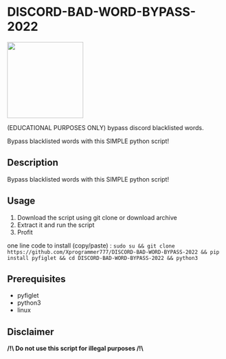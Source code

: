 # DISCORD-BAD-WORD-BYPASS-2022

<img src="https://preview.redd.it/841krdvmenb61.png?auto=webp&s=a04949ed5e86e990f7e591bacd8845bdca641243" width="177" align="center"/>

(EDUCATIONAL PURPOSES ONLY) bypass discord blacklisted words.

Bypass blacklisted words with this SIMPLE python script!

Description
-----------
Bypass blacklisted words with this SIMPLE python script!

Usage
-----
1. Download the script using git clone or download archive
2. Extract it and run the script
3. Profit

one line code to install (copy/paste) : ```sudo su && git clone https://github.com/Xprogrammer777/DISCORD-BAD-WORD-BYPASS-2022 && pip install pyfiglet && cd DISCORD-BAD-WORD-BYPASS-2022 && python3 ```


Prerequisites
-------------
* pyfiglet
* python3
* linux


Disclaimer 
---------------------
<strong> /!\ Do not use this script for illegal purposes /!\ </strong>





